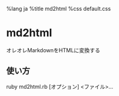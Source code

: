 %lang ja
%title md2html
%css default.css

# md2html

オレオレMarkdownをHTMLに変換する

## 使い方

ruby md2html.rb \[オプション\] &lt;ファイル&gt;...
